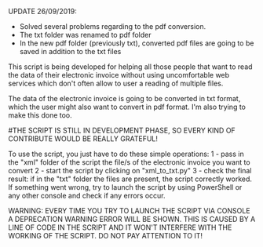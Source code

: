 UPDATE 26/09/2019:
- Solved several problems regarding to the pdf conversion.
- The txt folder was renamed to pdf folder
- In the new pdf folder (previously txt), converted pdf files are going to be saved in addition to the txt files 


This script is being developed for helping all those people that want to read the data of their
electronic invoice without using uncomfortable web services which don't often allow to user a reading
of multiple files. 

The data of the electronic invoice is going to be converted in txt format, which the user might also want to convert in pdf format. I'm also trying to make this done too.

#THE SCRIPT IS STILL IN DEVELOPMENT PHASE, SO EVERY KIND OF CONTRIBUTE WOULD BE REALLY GRATEFUL!

To use the script, you just have to do these simple operations:
    1 - pass in the "xml" folder of the script the file/s of the electronic invoice you want to convert
    2 - start the script by clicking on "xml_to_txt.py"
    3 - check the final result: if in the "txt" folder the files are present, the script correctly worked.
        If something went wrong, try to launch the script by using PowerShell or any other console and 
        check if any errors occur.

WARNING: EVERY TIME YOU TRY TO LAUNCH THE SCRIPT VIA CONSOLE A DEPRECATION WARNING ERROR WILL BE SHOWN.
	 THIS IS CAUSED BY A LINE OF CODE IN THE SCRIPT AND IT WON'T INTERFERE WITH THE WORKING OF THE SCRIPT.
	 DO NOT PAY ATTENTION TO IT! 


